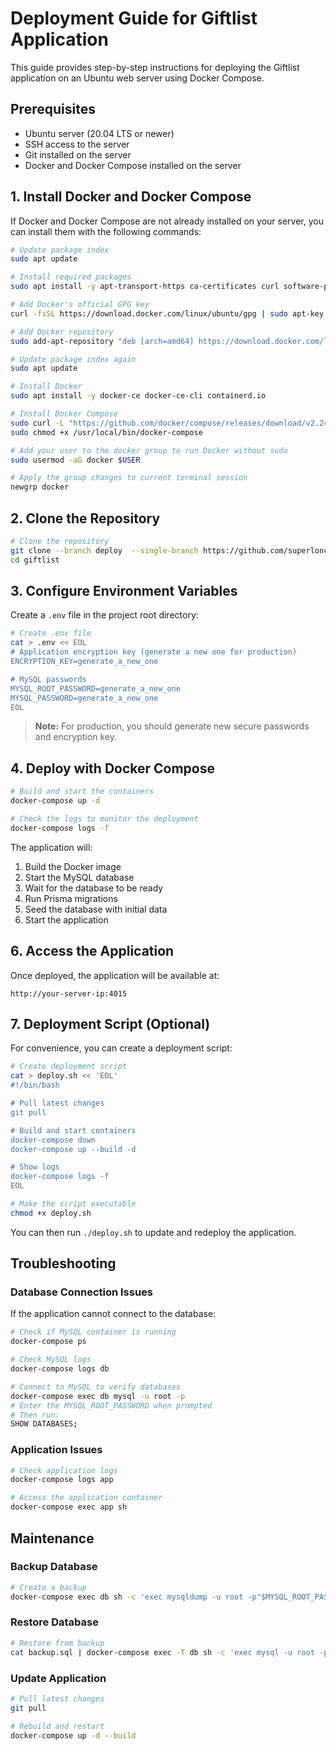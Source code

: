# Deployment Guide for Giftlist Application

This guide provides step-by-step instructions for deploying the Giftlist application on an Ubuntu web server using
Docker Compose.

## Prerequisites

- Ubuntu server (20.04 LTS or newer)
- SSH access to the server
- Git installed on the server
- Docker and Docker Compose installed on the server

## 1. Install Docker and Docker Compose

If Docker and Docker Compose are not already installed on your server, you can install them with the following commands:

```bash
# Update package index
sudo apt update

# Install required packages
sudo apt install -y apt-transport-https ca-certificates curl software-properties-common

# Add Docker's official GPG key
curl -fsSL https://download.docker.com/linux/ubuntu/gpg | sudo apt-key add -

# Add Docker repository
sudo add-apt-repository "deb [arch=amd64] https://download.docker.com/linux/ubuntu $(lsb_release -cs) stable"

# Update package index again
sudo apt update

# Install Docker
sudo apt install -y docker-ce docker-ce-cli containerd.io

# Install Docker Compose
sudo curl -L "https://github.com/docker/compose/releases/download/v2.24.6/docker-compose-$(uname -s)-$(uname -m)" -o /usr/local/bin/docker-compose
sudo chmod +x /usr/local/bin/docker-compose

# Add your user to the docker group to run Docker without sudo
sudo usermod -aG docker $USER

# Apply the group changes to current terminal session
newgrp docker
```

## 2. Clone the Repository

```bash
# Clone the repository
git clone --branch deploy  --single-branch https://github.com/superlonci/giftlist
cd giftlist
```

## 3. Configure Environment Variables

Create a `.env` file in the project root directory:

```bash
# Create .env file
cat > .env << EOL
# Application encryption key (generate a new one for production)
ENCRYPTION_KEY=generate_a_new_one

# MySQL passwords
MYSQL_ROOT_PASSWORD=generate_a_new_one
MYSQL_PASSWORD=generate_a_new_one
EOL
```

> **Note:** For production, you should generate new secure passwords and encryption key.

## 4. Deploy with Docker Compose

```bash
# Build and start the containers
docker-compose up -d

# Check the logs to monitor the deployment
docker-compose logs -f
```

The application will:

1. Build the Docker image
2. Start the MySQL database
3. Wait for the database to be ready
4. Run Prisma migrations
5. Seed the database with initial data
6. Start the application

## 6. Access the Application

Once deployed, the application will be available at:

```
http://your-server-ip:4015
```

## 7. Deployment Script (Optional)

For convenience, you can create a deployment script:

```bash
# Create deployment script
cat > deploy.sh << 'EOL'
#!/bin/bash

# Pull latest changes
git pull

# Build and start containers
docker-compose down
docker-compose up --build -d

# Show logs
docker-compose logs -f
EOL

# Make the script executable
chmod +x deploy.sh
```

You can then run `./deploy.sh` to update and redeploy the application.

## Troubleshooting

### Database Connection Issues

If the application cannot connect to the database:

```bash
# Check if MySQL container is running
docker-compose ps

# Check MySQL logs
docker-compose logs db

# Connect to MySQL to verify databases
docker-compose exec db mysql -u root -p
# Enter the MYSQL_ROOT_PASSWORD when prompted
# Then run:
SHOW DATABASES;
```

### Application Issues

```bash
# Check application logs
docker-compose logs app

# Access the application container
docker-compose exec app sh
```

## Maintenance

### Backup Database

```bash
# Create a backup
docker-compose exec db sh -c 'exec mysqldump -u root -p"$MYSQL_ROOT_PASSWORD" giftlist' > backup.sql
```

### Restore Database

```bash
# Restore from backup
cat backup.sql | docker-compose exec -T db sh -c 'exec mysql -u root -p"$MYSQL_ROOT_PASSWORD" giftlist'
```

### Update Application

```bash
# Pull latest changes
git pull

# Rebuild and restart
docker-compose up -d --build
```
